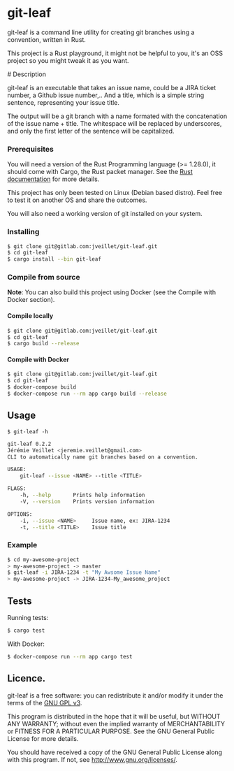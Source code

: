 # git-leaf

git-leaf is a command line utility for creating git branches using a convention, written in Rust.

This project is a Rust playground, it might not be helpful to you, it's an OSS project so you might tweak it as you want.

# Description

git-leaf is an executable that takes an issue name, could be a JIRA ticket number, a Github issue number,..
And a title, which is a simple string sentence, representing your issue title.

The output will be a git branch with a name formated with the concatenation of the issue name + title.
The whitespace will be replaced by underscores, and only the first letter of the sentence will be capitalized.

### Prerequisites

You will need a version of the Rust Programming language (>= 1.28.0), it should come with Cargo, the Rust packet manager.
See the [Rust documentation](https://doc.rust-lang.org/cargo/getting-started/installation.html) for more details.

This project has only been tested on Linux (Debian based distro). Feel free to test it on another OS and share the outcomes.

You will also need a working version of git installed on your system.

### Installing

```bash
$ git clone git@gitlab.com:jveillet/git-leaf.git
$ cd git-leaf
$ cargo install --bin git-leaf
```

### Compile from source

**Note**: You can also build this project using Docker (see the Compile with Docker section).

#### Compile locally

```bash
$ git clone git@gitlab.com:jveillet/git-leaf.git
$ cd git-leaf
$ cargo build --release
```

#### Compile with Docker

```bash
$ git clone git@gitlab.com:jveillet/git-leaf.git
$ cd git-leaf
$ docker-compose build
$ docker-compose run --rm app cargo build --release
```

## Usage

`$ git-leaf -h`

```bash
git-leaf 0.2.2
Jérémie Veillet <jeremie.veillet@gmail.com>
CLI to automatically name git branches based on a convention.

USAGE:
    git-leaf --issue <NAME> --title <TITLE>

FLAGS:
    -h, --help       Prints help information
    -V, --version    Prints version information

OPTIONS:
    -i, --issue <NAME>     Issue name, ex: JIRA-1234
    -t, --title <TITLE>    Issue title
```

### Example

```bash
$ cd my-awesome-project
> my-awesome-project -> master
$ git-leaf -i JIRA-1234 -t "My Awsome Issue Name"
> my-awesome-project -> JIRA-1234-My_awesome_project
```

## Tests

Running tests:

```bash
$ cargo test
```

With Docker:

```bash
$ docker-compose run --rm app cargo test
```

## Licence.

git-leaf is a free software: you can redistribute it and/or modify it under the terms of the [GNU GPL v3](LICENCE).

This program is distributed in the hope that it will be useful, but WITHOUT ANY WARRANTY; without even the implied warranty of MERCHANTABILITY or FITNESS FOR A PARTICULAR PURPOSE. See the GNU General Public License for more details.

You should have received a copy of the GNU General Public License along with this program. If not, see http://www.gnu.org/licenses/.